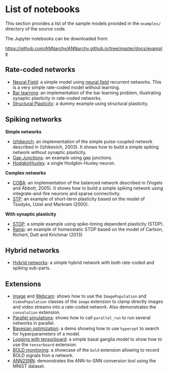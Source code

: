 # List of notebooks

This section provides a list of the sample models provided in the
`examples/` directory of the source code. 

The Jupyter notebooks can be downloaded from:

<https://github.com/ANNarchy/ANNarchy.github.io/tree/master/docs/example>

## Rate-coded networks

-   [Neural Field](NeuralField.ipynb): a simple model using [neural field](http://www.scholarpedia.org/article/Neural_fields) recurrent networks. This is a very simple rate-coded model without learning.
-   [Bar learning](BarLearning.ipynb): an implementation of the bar learning problem, illustrating synaptic plasticity in rate-coded networks.
-   [Structural Plasticity](StructuralPlasticity.ipynb): a dummy example using structural plasticity.

## Spiking networks

**Simple networks**

-   [Izhikevich](Izhikevich.ipynb): an implementation of the simple pulse-coupled network described in (Izhikevich, 2003). It shows how to build a simple spiking network without synaptic plasticity.
-   [Gap Junctions](GapJunctions.ipynb): an example using gap junctions.
-   [HodgkinHuxley](HodgkinHuxley.ipynb): a single Hodgkin-Huxley neuron.

**Complex networks**

-   [COBA](COBA.ipynb): an implementation of the balanced network described in (Vogels and Abbott, 2005). It
    shows how to build a simple spiking network using integrate-and-fire neurons and sparse connectivity.
-   [STP](STP.ipynb): an example of short-term plasticity based on the model of Tsodyks, Uziel and Markram (2000). 

**With synaptic plasticity**

-   [STDP](SimpleSTDP.ipynb): a simple example using spike-timing dependent plasticity (STDP).
-   [Ramp](Ramp.ipynb): an example of homeostatic STDP based on the model of Carlson, Richert, Dutt and
    Krichmar (2013)
    
## Hybrid networks

-   [Hybrid networks](Hybrid.ipynb): a simple hybrid network with both rate-coded and spiking sub-parts.

## Extensions

-   [Image](Image.ipynb) and [Webcam](Webcam.ipynb): shows how to use the `ImagePopulation` and `VideoPopulation` classes of the `image` extension to clamp directly images and video streams into a rate-coded network. Also demonstrates the `convolution` extension.
-   [Parallel simulations](MultipleNetworks.ipynb): shows how to call `parallel_run` to run several networks in parallel.
-   [Bayesian optimization](BayesianOptimization.ipynb): a demo showing how to use `hyperopt` to search for hyperparameters of a  model.
-   [Logging with tensorboard](BasalGanglia.ipynb): a simple basal ganglia model to show how to use the `tensorboard` extension.
-   [BOLD monitoring](BoldMonitoring.ipynb): a showcase of the `bold` extension allowing to record BOLD signals fron a network.
-   [ANN2SNN](ANN2SNN.ipynb): demonstrates the ANN-to-SNN conversion tool using the MNIST dataset.
